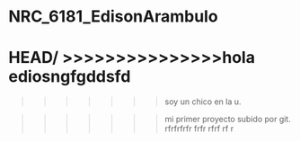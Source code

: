 # NRC_6181_EdisonArambulo
HEAD/ >>>>>>>>>>>>>>>hola ediosngfgddsfd
=======
>>>>>>> soy un chico en la u.

>>>>>>>mi primer proyecto subido por git.
>>>>>>>rfrfrfrfr
>>>>>>>frfr
>>>>>>>rfrf
>>>>>>>rf
>>>>>>>r

